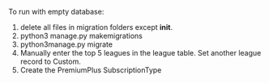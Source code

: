 To run with empty database:
1. delete all files in migration folders except __init__.
2. python3 manage.py makemigrations
3. python3manage.py migrate
4. Manually enter the top 5 leagues in the league table. Set another league record to Custom.
5. Create the PremiumPlus SubscriptionType

